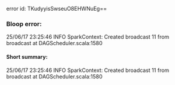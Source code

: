 error id: TKudyyisSwseuO8EHWNuEg==
### Bloop error:

25/06/17 23:25:46 INFO SparkContext: Created broadcast 11 from broadcast at DAGScheduler.scala:1580
#### Short summary: 

25/06/17 23:25:46 INFO SparkContext: Created broadcast 11 from broadcast at DAGScheduler.scala:1580